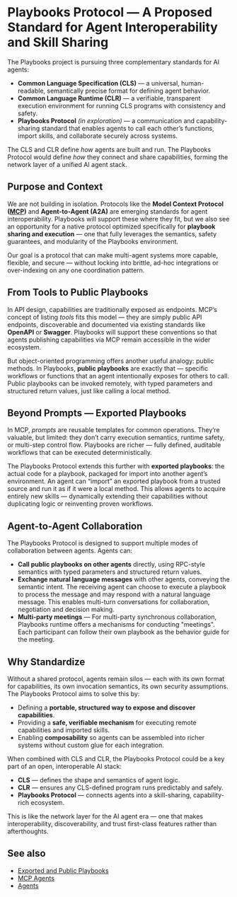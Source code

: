# Playbooks Protocol — A Proposed Standard for Agent Interoperability and Skill Sharing

The Playbooks project is pursuing three complementary standards for AI agents:

* **Common Language Specification (CLS)** — a universal, human-readable, semantically precise format for defining agent behavior.
* **Common Language Runtime (CLR)** — a verifiable, transparent execution environment for running CLS programs with consistency and safety.
* **Playbooks Protocol** *(in exploration)* — a communication and capability-sharing standard that enables agents to call each other’s functions, import skills, and collaborate securely across systems.

The CLS and CLR define *how* agents are built and run. The Playbooks Protocol would define *how* they connect and share capabilities, forming the network layer of a unified AI agent stack.

## Purpose and Context

We are not building in isolation. Protocols like the **Model Context Protocol ([MCP](../agents/mcp-agent.md))** and **Agent-to-Agent (A2A)** are emerging standards for agent interoperability. Playbooks will support these where they fit, but we also see an opportunity for a native protocol optimized specifically for **playbook sharing and execution** — one that fully leverages the semantics, safety guarantees, and modularity of the Playbooks environment.

Our goal is a protocol that can make multi-agent systems more capable, flexible, and secure — without locking into brittle, ad-hoc integrations or over-indexing on any one coordination pattern.

## From Tools to Public Playbooks

In API design, capabilities are traditionally exposed as endpoints. MCP’s concept of listing *tools* fits this model — they are simply public API endpoints, discoverable and documented via existing standards like **OpenAPI** or **Swagger**. Playbooks will support these conventions so that agents publishing capabilities via MCP remain accessible in the wider ecosystem.

But object-oriented programming offers another useful analogy: public methods. In Playbooks, **public playbooks** are exactly that — specific workflows or functions that an agent intentionally exposes for others to call. Public playbooks can be invoked remotely, with typed parameters and structured return values, just like calling a local method.

## Beyond Prompts — Exported Playbooks

In MCP, *prompts* are reusable templates for common operations. They’re valuable, but limited: they don’t carry execution semantics, runtime safety, or multi-step control flow. Playbooks are richer — fully defined, auditable workflows that can be executed deterministically.

The Playbooks Protocol extends this further with **exported playbooks**: the actual code for a playbook, packaged for import into another agent’s environment. An agent can “import” an exported playbook from a trusted source and run it as if it were a local method. This allows agents to acquire entirely new skills — dynamically extending their capabilities without duplicating logic or reinventing proven workflows.

## Agent-to-Agent Collaboration

The Playbooks Protocol is designed to support multiple modes of collaboration between agents. Agents can:

* **Call public playbooks on other agents** directly, using RPC-style semantics with typed parameters and structured return values.
* **Exchange natural language messages** with other agents, conveying the semantic intent. The receiving agent can choose to execute a playbook to process the message and may respond with a natural language message. This enables multi-turn conversations for collaboration, negotiation and decision making.
* **Multi-party meetings** — For multi-party synchronous collaboration, Playbooks runtime offers a mechanisms for conducting "meetings". Each participant can follow their own playbook as the behavior guide for the meeting.

## Why Standardize

Without a shared protocol, agents remain silos — each with its own format for capabilities, its own invocation semantics, its own security assumptions. The Playbooks Protocol aims to solve this by:

* Defining a **portable, structured way to expose and discover capabilities**.
* Providing a **safe, verifiable mechanism** for executing remote capabilities and imported skills.
* Enabling **composability** so agents can be assembled into richer systems without custom glue for each integration.

When combined with CLS and CLR, the Playbooks Protocol could be a key part of an open, interoperable AI stack:

* **CLS** — defines the shape and semantics of agent logic.
* **CLR** — ensures any CLS-defined program runs predictably and safely.
* **Playbooks Protocol** — connects agents into a skill-sharing, capability-rich ecosystem.

This is like the network layer for the AI agent era — one that makes interoperability, discoverability, and trust first-class features rather than afterthoughts.

## See also

- [Exported and Public Playbooks](../agents/exported-and-public-playbooks.md)
- [MCP Agents](../agents/mcp-agent.md)
- [Agents](../agents/index.md)
